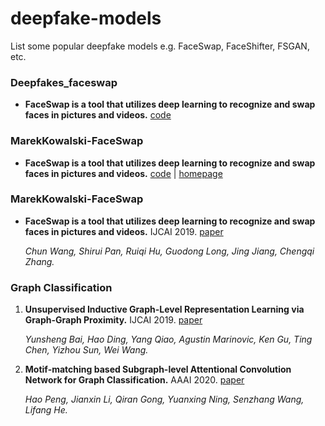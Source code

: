 # deepfake-models
List some popular deepfake models e.g. FaceSwap, FaceShifter, FSGAN, etc.


### Deepfakes_faceswap

- **FaceSwap is a tool that utilizes deep learning to recognize and swap faces in pictures and videos.** [code](https://github.com/deepfakes/faceswap)

     
### MarekKowalski-FaceSwap

- **FaceSwap is a tool that utilizes deep learning to recognize and swap faces in pictures and videos.** [code](https://github.com/MarekKowalski/FaceSwap) | [homepage](http://home.elka.pw.edu.pl/~mkowals6/doku.php)
     
### MarekKowalski-FaceSwap

- **FaceSwap is a tool that utilizes deep learning to recognize and swap faces in pictures and videos.** IJCAI 2019. [paper](https://arxiv.org/pdf/1906.06532.pdf)

     *Chun Wang, Shirui Pan, Ruiqi Hu, Guodong Long, Jing Jiang, Chengqi Zhang.*
    


    
    
    
### Graph Classification

    
1. **Unsupervised Inductive Graph-Level Representation Learning via Graph-Graph Proximity.** IJCAI 2019. [paper](https://arxiv.org/pdf/1904.01098.pdf)

    *Yunsheng Bai, Hao Ding, Yang Qiao, Agustin Marinovic, Ken Gu, Ting Chen, Yizhou Sun, Wei Wang.*

2. **Motif-matching based Subgraph-level Attentional Convolution Network for Graph Classification.** AAAI 2020. [paper](https://www.aaai.org/Papers/AAAI/2020GB/AAAI-PengH.4387.pdf)

	*Hao Peng, Jianxin Li,  Qiran Gong, Yuanxing Ning, Senzhang Wang, Lifang He.*
	

